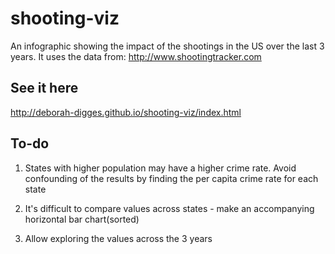 # shooting-viz
An infographic showing the impact of the shootings in the US over the last 3 years. It uses the data from: http://www.shootingtracker.com

## See it here
http://deborah-digges.github.io/shooting-viz/index.html


## To-do

1. States with higher population may have a higher crime rate. Avoid confounding of the results by finding the per capita crime rate for each state

2. It's difficult to compare values across states - make an accompanying horizontal bar chart(sorted)

3. Allow exploring the values across the 3 years


